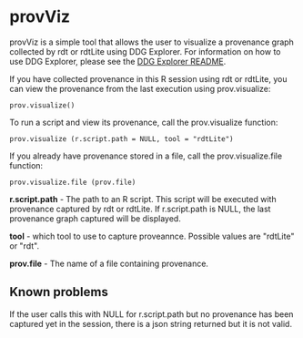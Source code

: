 # provViz

provViz is a simple tool that allows the user to visualize a provenance
graph collected by rdt or rdtLite using DDG Explorer.  For information on how
to use DDG Explorer, please see the [DDG Explorer README](https://github.com/End-to-end-provenance/DDG-Explorer/blob/master/README.md).

If you have collected provenance in this R session using rdt or rdtLite, you
can view the provenance from the last execution using prov.visualize:

```
prov.visualize()
```

To run a script and view its provenance, call the prov.visualize function:
```
prov.visualize (r.script.path = NULL, tool = "rdtLite")
```

If you already have provenance stored in a file, call the prov.visualize.file function:
```
prov.visualize.file (prov.file)
```


**r.script.path** - The path to an R script.  This script will be 
executed with provenance captured by rdt or rdtLite.  If r.script.path
is NULL, the last provenance graph captured will be displayed.

**tool** - which tool to use to capture proveannce.  Possible values are "rdtLite" or "rdt".

**prov.file** - The name of a file containing provenance.

## Known problems
If the user calls this with NULL for r.script.path but no provenance
has been captured yet in the session, there is a json string returned
but it is not valid.
